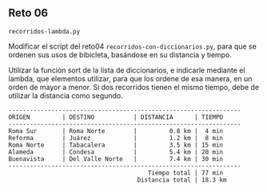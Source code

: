 ## Reto 06 

`recorridos-lambda.py`

Modificar el script del reto04 `recorridos-con-diccionarios.py`, para que se ordenen sus usos de bibicleta, basándose en su distancia y tiempo.

Utilizar la función sort de la lista de diccionarios, e indicarle mediante el lambda, que elementos utilizar, para que los ordene de esa manera, en un orden de mayor a menor. Si dos recorridos tienen el mismo tiempo, debe de utilizar la distancia como segundo.

```
-----------------------------------------------------------------
ORIGEN         | DESTINO           | DISTANCIA      | TIEMPO    
-----------------------------------------------------------------
Roma Sur       | Roma Norte        |         0.8 km |  4 min
Reforma        | Juárez            |         1.2 km |  8 min
Roma Norte     | Tabacalera        |         3.5 km | 15 min
Alameda        | Condesa           |         5.4 km | 20 min
Buenavista     | Del Valle Norte   |         7.4 km | 30 min
-----------------------------------------------------------------
                                       Tiempo total | 77 min
                                    Distancia total | 18.3 km
```
